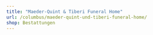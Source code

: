 ```yaml
---
title: "Maeder-Quint & Tiberi Funeral Home"
url: /columbus/maeder-quint-und-tiberi-funeral-home/
shop: Bestattungen
---
```

